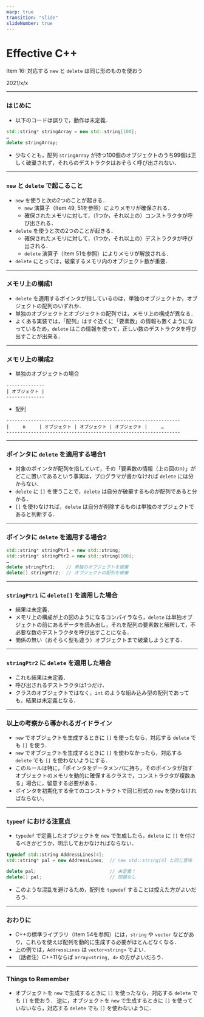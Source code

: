 ```yaml
---
marp: true
transition: "slide"
slideNumber: true
---
```

<!-- theme: gaia -->
<!-- size: 16:9 -->
<!-- page_number: true -->
<!-- paginate: true -->

<style>
img[alt~="center"] {
  display: block;
  margin: 0 auto;
}
</style>

# Effective C++
Item 16: 対応する `new` と `delete` は同じ形のものを使おう

2021/x/x

---
### はじめに
- 以下のコードは誤りで，動作は未定義．
```cpp
std::string* stringArray = new std::string[100];
…
delete stringArray;
```
- 少なくとも，配列 `stringArray` が持つ100個のオブジェクトのうち99個は正しく破棄されず，それらのデストラクタはおそらく呼び出されない．

---
### `new` と `delete` で起こること
- `new` を使うと次の2つのことが起きる．
    - `new` 演算子（Item 49, 51を参照）によりメモリが確保される．
    - 確保されたメモリに対して，（1つか，それ以上の）コンストラクタが呼び出される．
- `delete` を使うと次の2つのことが起きる．
    - 確保されたメモリに対して，（1つか，それ以上の）デストラクタが呼び出される．
    - `delete` 演算子（Item 51を参照）によりメモリが解放される．
- `delete` にとっては，破棄するメモリ内のオブジェクト数が重要．

---
### メモリ上の構成1
- `delete` を適用するポインタが指しているのは，単独のオブジェクトか，オブジェクトの配列のいずれか．
- 単独のオブジェクトとオブジェクトの配列では，メモリ上の構成が異なる．
- よくある実装では，「配列」はすぐ近くに「要素数」の情報も置くようになっているため，`delete` はこの情報を使って，正しい数のデストラクタを呼び出すことが出来る．

---
### メモリ上の構成2
- 単独のオブジェクトの場合
```
--------------
| オブジェクト |
--------------
```
- 配列
```
----------------------------------------------------------------
|     n     | オブジェクト | オブジェクト | オブジェクト |     …     
----------------------------------------------------------------
```

---
### ポインタに `delete` を適用する場合1
- 対象のポインタが配列を指していて，その「要素数の情報（上の図のn）」がどこに置いてあるという事実は，プログラマが書かなければ `delete` には分からない．
- `delete` に `[]` を使うことで，`delete` は自分が破棄するものが配列であると分かる．
- `[]` を使わなければ，`delete` は自分が削除するものは単独のオブジェクトであると判断する．

---
### ポインタに `delete` を適用する場合2
```cpp
std::string* stringPtr1 = new std::string;
std::string* stringPtr2 = new std::string[100];
…
delete stringPtr1;    // 単独のオブジェクトを破棄
delete[] stringPtr2;  // オブジェクトの配列を破棄
```

---
### `stringPtr1` に `delete[]` を適用した場合
- 結果は未定義．
- メモリ上の構成が上の図のようになるコンパイラなら，`delete` は単独オブジェクトの前にあるデータを読み出し，それを配列の要素数と解釈して，不必要な数のデストラクタを呼び出すことになる．
- 関係の無い（おそらく型も違う）オブジェクトまで破棄しようとする．

---
### `stringPtr2` に `delete` を適用した場合
- これも結果は未定義．
- 呼び出されるデストラクタは1つだけ．
- クラスのオブジェクトではなく，`int` のような組み込み型の配列であっても，結果は未定義となる．

---
### 以上の考察から導かれるガイドライン
- `new` でオブジェクトを生成するときに `[]` を使ったなら，対応する `delete` でも `[]` を使う．
- `new` でオブジェクトを生成するときに `[]` を使わなかったら，対応する `delete` でも `[]` を使わないようにする．
- このルールは特に，「ポインタをデータメンバに持ち，そのポインタが指すオブジェクトのメモリを動的に確保するクラスで，コンストラクタが複数ある」場合に，留意する必要がある．
- ポインタを初期化する全てのコンストラクトで同じ形式の `new` を使わなければならない．

---
### `typeef` における注意点
- `typedef` で定義したオブジェクトを `new` で生成したら，`delete` に `[]` を付けるべきかどうか，明示しておかなければならない．
```cpp
typedef std::string AddressLines[4];
std::string* pal = new AddressLines;  // new std::string[4] と同じ意味

delete pal;                           // 未定義！
delete[] pal;                         // 問題なし
```
- このような混乱を避けるため，配列を `typedef` することは控えた方がよいだろう．

---
### おわりに
- C++の標準ライブラリ（Item 54を参照）には，`string` や `vector` などがあり，これらを使えば配列を動的に生成する必要がほとんどなくなる．
- 上の例では，`AddressLines` は `vector<string>` でよい．
- （話者注）C++11ならば `array<string, 4>` の方がよいだろう．

---
### Things to Remember
- オブジェクトを `new` で生成するときに `[]` を使ったなら，対応する `delete` でも `[]` を使おう．
逆に，オブジェクトを `new` で生成するときに `[]` を使っていないなら，対応する `delete` でも `[]` を使わないように．
